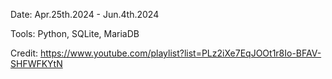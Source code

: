 
<Self Study on Python>

Date: Apr.25th.2024 - Jun.4th.2024

Tools: Python, SQLite, MariaDB

Credit: https://www.youtube.com/playlist?list=PLz2iXe7EqJOOt1r8Io-BFAV-SHFWFKYtN
